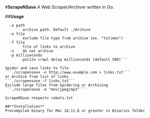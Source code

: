 #**ScrapeNSave**
A Web Scraper/Archiver written in Go.

##**Usage**
```Usage ./scrapensave url
  -a path
    	archive path. Default ./Archive
  -e file
    	exclude file type from archive (ex. "txt|mov")
  -f file
    	file of links to archive
  -n	do not archive
  -p milliseconds
    	polite crawl delay milliseconds (default 500)```

Spider and save links to file
```./scrapensave -n http://www.example.com > links.txt```
or Archive from list of links
```./scrapensave -f links.txt```
Exclude large files from Spidering or Archiving
```./scrapensave -e "mov|jpeg|mp3"```

ScrapeNSave respects robots.txt

##**Installation**
Precompiled binary for Mac 10.11.6 or greater in Binaries folder
